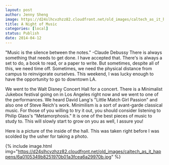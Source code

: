 ```yaml
---
layout: post
author: Jenny Sheng
image: https://d24slhcvzhzz82.cloudfront.net/old_images/caltech_as_it_happens/6a0105349b8251970b01a73da51dfa970d.jpg
title: A Night of Music
categories: [local]
status: Publish
date: 2014-04-12
---
```


"Music is the silence between the notes."
-Claude Debussy
There is always something that needs to get done. I have accepted that. There's is always a set to do, a book to read, or a paper to write. But sometimes, despite all of this, we need time off. Sometimes, we need the physical distance from campus to reinvigorate ourselves. This weekend, I was lucky enough to have the opportunity to go to downtown LA.

We went to the Walt Disney Concert Hall for a concert. There is a Minimalist Jukebox festival going on in Los Angeles right now and we went to one of the performances. We heard David Lang's "Little Match Girl Passion" and also one of Steve Reich's work. Minimilism is a sort of avant-garde classical music. For those of you willing to try it out, you should consider listening to Philip Glass's "Metamorphosis." It is one of the best pieces of music to study to. This will slowly start to grow on you as well, I assure you!

Here is a picture of the inside of the hall. This was taken right before I was scolded by the usher for taking a photo.


{% include image.html img="https://d24slhcvzhzz82.cloudfront.net/old_images/caltech_as_it_happens/6a0105349b8251970b01a3fcea6a29970b.jpg" %}

